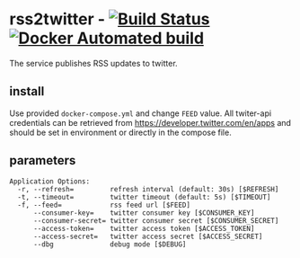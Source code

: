 # rss2twitter - [![Build Status](https://travis-ci.org/umputun/rss2twitter.svg?branch=master)](https://travis-ci.org/umputun/rss2twitter) [![Docker Automated build](https://img.shields.io/docker/automated/jrottenberg/ffmpeg.svg)](https://hub.docker.com/r/umputun/rss2twitter/)

The service publishes RSS updates to twitter. 

## install

Use provided `docker-compose.yml` and change `FEED` value. All twiter-api credentials can be retrieved from https://developer.twitter.com/en/apps and should be set in environment or directly in the compose file.

## parameters

```
Application Options:
  -r, --refresh=         refresh interval (default: 30s) [$REFRESH]
  -t, --timeout=         twitter timeout (default: 5s) [$TIMEOUT]
  -f, --feed=            rss feed url [$FEED]
      --consumer-key=    twitter consumer key [$CONSUMER_KEY]
      --consumer-secret= twitter consumer secret [$CONSUMER_SECRET]
      --access-token=    twitter access token [$ACCESS_TOKEN]
      --access-secret=   twitter access secret [$ACCESS_SECRET]
      --dbg              debug mode [$DEBUG]
```

